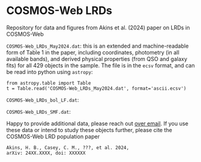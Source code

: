 # COSMOS-Web LRDs
Repository for data and figures from Akins et al. (2024) paper on LRDs in COSMOS-Web


`COSMOS-Web_LRDs_May2024.dat`: this is an extended and machine-readable form of Table 1 in the paper, including coordinates, photometry (in all available bands), and derived physical properties (from QSO and galaxy fits) for all 429 objects in the sample. The file is in the `ecsv` format, and can be read into python using `astropy`: 
```
from astropy.table import Table
t = Table.read('COSMOS-Web_LRDs_May2024.dat', format='ascii.ecsv')
```

`COSMOS-Web_LRDs_bol_LF.dat`: 


`COSMOS-Web_LRDs_SMF.dat`: 



Happy to provide additional data, please reach out [over email](mailto:hollis.akins@gmail.com). 
If you use these data or intend to study these objects further, please cite the COSMOS-Web LRD population paper
```
Akins, H. B., Casey, C. M., ???, et al. 2024,
arXiv: 24XX.XXXX, doi: XXXXXX
```
